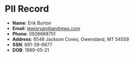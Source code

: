 # PII Record
- **Name**: Erik Burton
- **Email**: lewisryan@andrews.com
- **Phone**: 0926668751
- **Address**: 6546 Jackson Coves, Owensland, MT 54559
- **SSN**: 891-39-6677
- **DOB**: 1999-05-21
